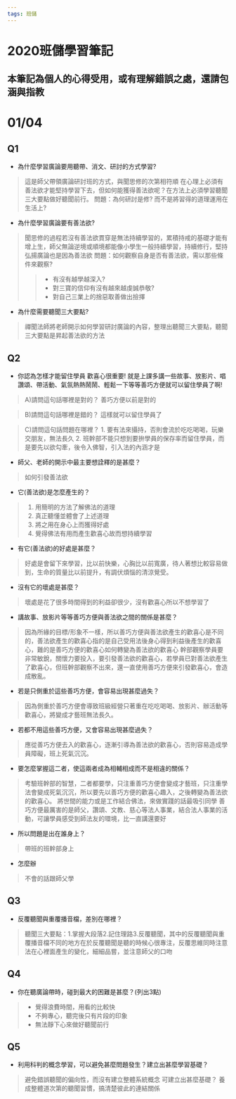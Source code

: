 ```yaml
---
tags: 班儲
---
```


2020班儲學習筆記
===

本筆記為個人的心得受用，或有理解錯誤之處，還請包涵與指教
---

# 01/04
## Q1
* 為什麼學習廣論要用聽帶、消文、研討的方式學習?
> 這是師父帶領廣論研討班的方式，與聞思修的次第相符順
> 在心理上必須有善法欲才能堅持學習下去，但如何能獲得善法欲呢？在方法上必須學習聽聞三大要點做好聽聞前行。
> 問題：為何研討是修? 而不是將習得的道理運用在生活上?

* 為什麼學習廣論要有善法欲?
> 聞思修的過程若沒有善法欲貫穿是無法持續學習的，累積持戒的基礎才能有增上生，師父無論逆境或順境都能像小學生一般持續學習，持續修行，堅持弘揚廣論也是因為善法欲
> 問題：如何觀察自身是否有善法欲，需以那些條件來觀察?
>> * 有沒有越學越深入?
>> * 對三寶的信仰有沒有越來越虔誠恭敬?
>> * 對自己三業上的捨惡取善做出撿擇

* 為什麼需要聽聞三大要點?
> 禪聞法師將老師開示如何學習研討廣論的內容，整理出聽聞三大要點，聽聞三大要點是昇起善法欲的方法

## Q2
* 你認為怎樣才能留住學員
    歡喜心很重要! 就是上課多講一些故事、放影片、唱讚頌、帶活動、氣氛熱熱鬧鬧、輕鬆一下等等善巧方便就可以留住學員了啊!
> A)請問這句話哪裡是對的？
    善巧方便以前是對的

> B)請問這句話哪裡是錯的？
    這樣就可以留住學員了

> C)請問這句話問題在哪裡？
    1. 要有法來攝持，否則會流於吃吃喝喝，玩樂交朋友，無法長久
    2. 班幹部不能只想到要拚學員的保存率而留住學員，而是要先以欲勾牽，後令入佛智，引入法的內涵才是

* 師父、老師的開示中最主要想詮釋的是甚麼？
> 如何引發善法欲
    
* 它(善法欲)是怎麼產生的？
> 1. 用簡明的方法了解佛法的道理
> 2. 真正聽懂並體會了上述道理
> 3. 將之用在身心上而獲得好處
> 4. 覺得佛法有用而產生歡喜心故而想持續學習
    
* 有它(善法欲)的好處是甚麼？ 
> 好處是會留下來學習，比以前快樂，心胸比以前寬廣，待人著想比較容易做到，生命的質量比以前提升，有調伏煩惱的清涼覺受。
> 
* 沒有它的壞處是甚麼？ 
> 壞處是花了很多時間得到的利益卻很少，沒有歡喜心所以不想學習了
    
* 講故事、放影片等等善巧方便與善法欲之間的關係是甚麼？
> 因為所緣的目標/形象不一樣，所以善巧方便與善法欲產生的歡喜心是不同的，善法欲產生的歡喜心指的是自己受用法後身心得到利益後產生的歡喜心，難的是善巧方便的歡喜心如何轉變為善法欲的歡喜心
> 幹部觀察學員要非常敏銳，關懷力要投入，要引發善法欲的歡喜心，若學員已對善法欲產生了歡喜心，但班幹部觀察不出來，還一直使用善巧方便來引發歡喜心，會造成散亂。
    
* 若是只側重於這些善巧方便，會容易出現甚麼過失？
> 因為側重於善巧方便會導致班級經營只著重在吃吃喝喝、放影片、辦活動等歡喜心，將變成才藝班無法長久。
    
* 若都不用這些善巧方便，又會容易出現甚麼過失？
> 應從善巧方便去入的歡喜心，逐漸引導為善法欲的歡喜心，否則容易造成學員障礙，班上死氣沉沉。

* 要怎麼掌握這二者，使這兩者成為相輔相成而不是相違的關係？
> 考驗班幹部的智慧，二者都要學，只注重善巧方便會變成才藝班，只注重學法會變成死氣沉沉，所以要先以善巧方便的歡喜心趣入，之後轉變為善法欲的歡喜心。
> 將世間的能力或是工作結合佛法，來做實踐的話最吸引同學
> 善巧方便最厲害的是師父，讚頌、文教、慈心等法人事業，結合法人事業的活動，可讓學員感受到師法友的環境，比一直講還要好

* 所以問題是出在誰身上？
> 帶班的班幹部身上

* 怎麼辦
> 不會的話跟師父學

## Q3
* 反覆聽聞與重覆播音檔，差別在哪裡？
> 聽聞三大要點：1.掌握大段落2.記住理路3.反覆聽聞，其中的反覆聽聞與重覆播音檔不同的地方在於反覆聽聞是聽的時候心很專注，反覆思維同時注意法在心裡面產生的變化，細細品嘗，並注意師父的口吻

## Q4
* 你在聽廣論帶時，碰到最大的困難是甚麼？(列出3點)
> * 覺得浪費時間，用看的比較快
> * 不夠專心，聽完後只有片段的印象
> * 無法靜下心來做好聽聞前行

## Q5
* 利用科判的概念學習，可以避免甚麼問題發生？建立出甚麼學習基礎？
> 避免錯誤聽聞的偏向性，而沒有建立整體系統概念
可建立出甚麼基礎？
> 養成整體道次第的聽聞習慣，搞清楚彼此的連結關係
